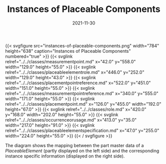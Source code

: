 ﻿---
title: Instances of Placeable Components
toc: false
type: specs
layout: diagram
date: "2021-11-30"
draft: false
specification: VEC
version: 2.0.0-rc1
documentType: "Recommendation"
elementType: Diagram
classes:
  - MeasurementPoint
  - PlaceableElementRole
  - PlacementPointReference
  - MeasurementPointReference
  - PlacementPoint
  - Role
  - OccurrenceOrUsage
  - PlaceableElementSpecification
menu:
  VEC-2.0.0-rc1:    
    parent: instances-of-components
    identifier: instances-of-components/instances-of-placeable-components
    weight: 1007012 

# Prev/next pager order (if `docs_section_pager` enabled in `params.toml`)
weight: 1007012
---
{{< svgfigure src="instances-of-placeable-components.png" width="784" height="638" caption="Instances of Placeable Components" numbered="true" >}}
  {{< svglink relref="../../classes/measurementpoint.md" x="42.0" y="558.0" width="129.0" height="55.0" >}}
  {{< svglink relref="../../classes/placeableelementrole.md" x="446.0" y="252.0" width="129.0" height="43.0" >}}
  {{< svglink relref="../../classes/placementpointreference.md" x="522.0" y="451.0" width="151.0" height="55.0" >}}
  {{< svglink relref="../../classes/measurementpointreference.md" x="340.0" y="555.0" width="171.0" height="55.0" >}}
  {{< svglink relref="../../classes/placementpoint.md" x="126.0" y="455.0" width="192.0" height="67.0" >}}
  {{< svglink relref="../../classes/role.md" x="420.0" y="168.0" width="202.0" height="55.0" >}}
  {{< svglink relref="../../classes/occurrenceorusage.md" x="413.0" y="35.0" width="217.0" height="91.0" >}}
  {{< svglink relref="../../classes/placeableelementspecification.md" x="47.0" y="255.0" width="224.0" height="55.0" >}}
{{< / svgfigure >}}
<p> The diagram shows the mapping between the part master data of a <i>PlaceableElement</i> (partly displayed on the left side)&#160;and the corresponding instance specific information (displayed on the right side).      </p>